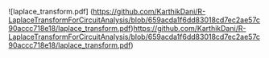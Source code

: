 ![laplace_transform.pdf] (https://github.com/KarthikDani/R-LaplaceTransformForCircuitAnalysis/blob/659acda1f6dd83018cd7ec2ae57c90accc718e18/laplace_transform.pdf)https://github.com/KarthikDani/R-LaplaceTransformForCircuitAnalysis/blob/659acda1f6dd83018cd7ec2ae57c90accc718e18/laplace_transform.pdf)
